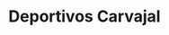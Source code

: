 ---
title: "Deportivos Carvajal"
url: /bucaramanga/deportivos-carvajal-carrera-35a/
shop: deportes
---